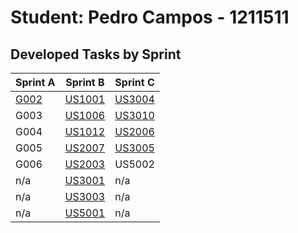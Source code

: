 # Student: Pedro Campos - 1211511

## Developed Tasks by Sprint


| Sprint A                                        | Sprint B                            | Sprint C                            |
|-------------------------------------------------|-------------------------------------|-------------------------------------|
| [G002](DomainModel/DM-Domain_Driven_Design.svg) | [US1001](SprintB/US_1001/readme.md) | [US3004](SprintC/US_3004/readme.md) |
| G003                                            | [US1006](SprintB/US_1006/readme.md) | [US3010](SprintC/US_3010/readme.md) |
| G004                                            | [US1012](SprintB/US_1012/readme.md) | [US2006](SprintC/US_2006/readme.md) |
| G005                                            | [US2007](SprintB/US_2007/readme.md) | [US3005](SprintC/US_3005/readme.md) |
| G006                                            | [US2003](SprintB/US_2003/readme.md) | US5002                              |
| n/a                                             | [US3001](SprintB/US_3001/readme.md) | n/a                                 |
| n/a                                             | [US3003](SprintB/US_3003/readme.md) | n/a                                 |
| n/a                                             | [US5001](SprintB/US_5001/readme.md) | n/a                                 |
